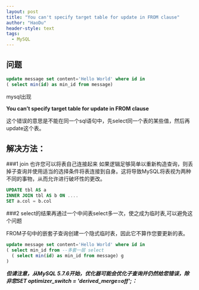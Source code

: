 ```yaml
---
layout: post
title: "You can't specify target table for update in FROM clause"
author: "HaoDu"
header-style: text
tags:
  - MySQL
---
```

## 问题
```sql
update message set content='Hello World' where id in
( select min(id) as min_id from message)
```

mysql出现

**You can’t specify target table for update in FROM clause**
 
 这个错误的意思是不能在同一个sql语句中，先select同一个表的某些值，然后再update这个表。

## 解决方法：
###1 join
也许您可以将表自己连接起来
 如果逻辑足够简单以重新构造查询，则丢掉子查询并使用适当的选择条件将表连接到自身。这将导致MySQL将表视为两种不同的事物，从而允许进行破坏性的更改。
 ```sql
 UPDATE tbl AS a
 INNER JOIN tbl AS b ON ....
 SET a.col = b.col
```

###2 select的结果再通过一个中间表select多一次，使之成为临时表,可以避免这个问题

FROM子句中的嵌套子查询创建一个隐式临时表，因此它不算作您要更新的表。


```sql
update message set content='Hello World' where id in
( select min_id from --多套一层 select 
  ( select min(id) as min_id from message) g
)
```
***但请注意，从MySQL 5.7.6开始，优化器可能会优化子查询并仍然给您错误，除非您SET optimizer_switch = 'derived_merge=off';：***


